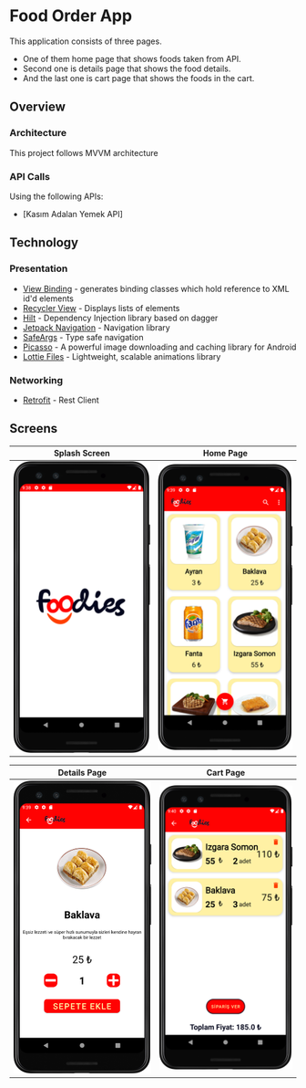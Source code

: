 # Food Order App
This application consists of three pages. 
- One of them home page that shows foods taken from API. 
- Second one is details page that shows the food details. 
- And the last one is cart page that shows the foods in the cart.


## Overview
### Architecture
This project follows MVVM architecture

### API Calls
Using the following APIs:
- [Kasım Adalan Yemek API]


## Technology
### Presentation
- [View Binding](https://developer.android.com/topic/libraries/view-binding) - generates binding classes which hold reference to XML id'd elements
- [Recycler View](https://developer.android.com/reference/kotlin/androidx/recyclerview/widget/RecyclerView) - Displays lists of elements
- [Hilt](https://dagger.dev/hilt/) - Dependency Injection library based on dagger
- [Jetpack Navigation](https://developer.android.com/guide/navigation/navigation-getting-started) - Navigation library
- [SafeArgs](https://developer.android.com/guide/navigation/navigation-getting-started#ensure_type-safety_by_using_safe_args) - Type safe navigation
- [Picasso](https://square.github.io/picasso/) - A powerful image downloading and caching library for Android
- [Lottie Files](https://lottiefiles.com/) - Lightweight, scalable animations library

### Networking
- [Retrofit](https://square.github.io/retrofit/) - Rest Client

## Screens
Splash Screen             |  Home Page
:-------------------------:|:-------------------------:
![](https://github.com/busrakizilaslan/FoodApp/blob/master/screenshots/splashscreen.png)|![](https://github.com/busrakizilaslan/FoodApp/blob/master/screenshots/homepage.png)

Details Page             |  Cart Page
:-------------------------:|:-------------------------:
![](https://github.com/busrakizilaslan/FoodApp/blob/master/screenshots/fooddetail.png)|![](https://github.com/busrakizilaslan/FoodApp/blob/master/screenshots/cartpage.png)
